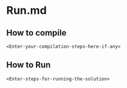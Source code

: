 # Run.md 

## How to compile
```
<Enter-your-compilation-steps-here-if-any>
```

## How to Run
```
<Enter-steps-for-running-the-solution>
```